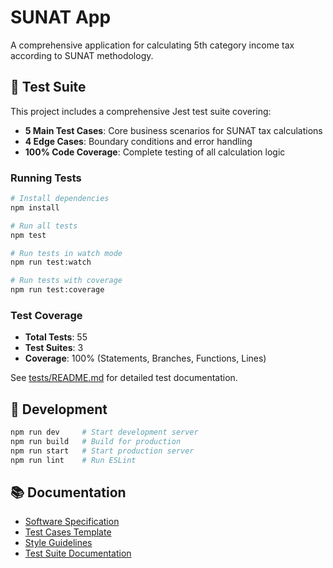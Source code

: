# SUNAT App

A comprehensive application for calculating 5th category income tax according to SUNAT methodology.

## 🧪 Test Suite

This project includes a comprehensive Jest test suite covering:

- **5 Main Test Cases**: Core business scenarios for SUNAT tax calculations
- **4 Edge Cases**: Boundary conditions and error handling
- **100% Code Coverage**: Complete testing of all calculation logic

### Running Tests

```bash
# Install dependencies
npm install

# Run all tests
npm test

# Run tests in watch mode
npm run test:watch

# Run tests with coverage
npm run test:coverage
```

### Test Coverage

- **Total Tests**: 55
- **Test Suites**: 3
- **Coverage**: 100% (Statements, Branches, Functions, Lines)

See [tests/README.md](tests/README.md) for detailed test documentation.

## 🚀 Development

```bash
npm run dev     # Start development server
npm run build   # Build for production
npm run start   # Start production server
npm run lint    # Run ESLint
```

## 📚 Documentation

- [Software Specification](documentation/software_specification.md)
- [Test Cases Template](documentation/casos_de_prueba.md)
- [Style Guidelines](documentation/styles_guideline.md)
- [Test Suite Documentation](tests/README.md)
